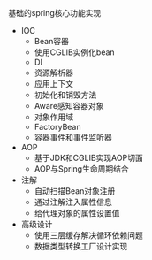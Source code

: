 基础的spring核心功能实现
- IOC
  - Bean容器
  - 使用CGLIB实例化bean
  - DI
  - 资源解析器
  - 应用上下文
  - 初始化和销毁方法
  - Aware感知容器对象
  - 对象作用域
  - FactoryBean
  - 容器事件和事件监听器
- AOP
  - 基于JDK和CGLIB实现AOP切面
  - AOP与Spring生命周期结合
- 注解
  - 自动扫描Bean对象注册
  - 通过注解注入属性信息
  - 给代理对象的属性设置值
- 高级设计
  - 使用三层缓存解决循环依赖问题
  - 数据类型转换工厂设计实现
